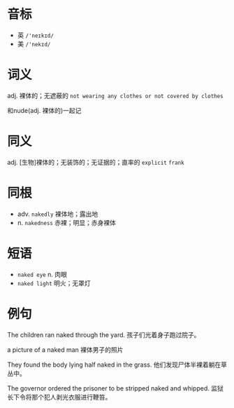 # 音标

- 英 `/'neɪkɪd/`
- 美 `/'nekɪd/`

# 词义

adj. 裸体的；无遮蔽的
`not wearing any clothes or not covered by clothes`



和nude(adj. 裸体的)一起记

# 同义

adj. [生物]裸体的；无装饰的；无证据的；直率的
`explicit` `frank`

# 同根

- adv. `nakedly` 裸体地；露出地
- n. `nakedness` 赤裸；明显；赤身裸体

# 短语

- `naked eye` n. 肉眼
- `naked light` 明火；无罩灯

# 例句

The children ran naked through the yard.
孩子们光着身子跑过院子。

a picture of a naked man
裸体男子的照片

They found the body lying half naked in the grass.
他们发现尸体半裸着躺在草丛中。

The governor ordered the prisoner to be stripped naked and whipped.
监狱长下令将那个犯人剥光衣服进行鞭笞。


